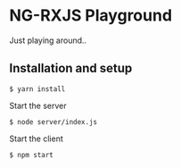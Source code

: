 # NG-RXJS Playground

Just playing around..


## Installation and setup

```
$ yarn install
```

Start the server

```
$ node server/index.js
```

Start the client

```
$ npm start
```